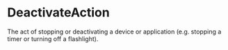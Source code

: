 # DeactivateAction

The act of stopping or deactivating a device or application (e.g. stopping a timer or turning off a flashlight).
